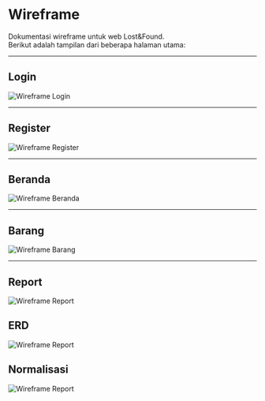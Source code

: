 # Wireframe

Dokumentasi wireframe untuk web Lost&Found.  
Berikut adalah tampilan dari beberapa halaman utama:

---

## Login
![Wireframe Login](./public/images/login.jpg)

---

## Register
![Wireframe Register](./public/images/register.jpg)

---

## Beranda
![Wireframe Beranda](./public/images/beranda.jpg)

---

## Barang
![Wireframe Barang](./public/images/barang.jpg)

---

## Report
![Wireframe Report](./public/images/report.jpg)

## ERD
![Wireframe Report](./public/images/erd.jpg)

## Normalisasi
![Wireframe Report](./public/images/normalisasi.jpg)
